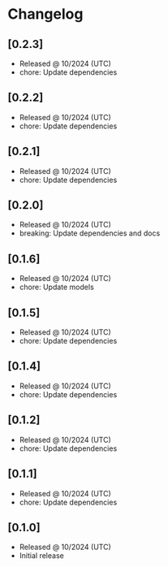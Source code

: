 # Changelog

## [0.2.3]

- Released @ 10/2024 (UTC)
- chore: Update dependencies

## [0.2.2]

- Released @ 10/2024 (UTC)
- chore: Update dependencies

## [0.2.1]

- Released @ 10/2024 (UTC)
- chore: Update dependencies

## [0.2.0]

- Released @ 10/2024 (UTC)
- breaking: Update dependencies and docs

## [0.1.6]

- Released @ 10/2024 (UTC)
- chore: Update models

## [0.1.5]

- Released @ 10/2024 (UTC)
- chore: Update dependencies

## [0.1.4]

- Released @ 10/2024 (UTC)
- chore: Update dependencies

## [0.1.2]

- Released @ 10/2024 (UTC)
- chore: Update dependencies

## [0.1.1]

- Released @ 10/2024 (UTC)
- chore: Update dependencies

## [0.1.0]

- Released @ 10/2024 (UTC)
- Initial release
